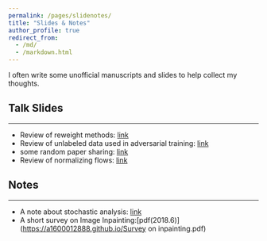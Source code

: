 ```yaml
---
permalink: /pages/slidenotes/
title: "Slides & Notes"
author_profile: true
redirect_from: 
  - /md/
  - /markdown.html
---
```


I often write some unofficial manuscripts and slides to help collect my thoughts. 

## Talk Slides
----
* Review of reweight methods: [link](https://github.com/zdhNarsil/zdhNarsil.github.io/raw/master/files/Reweight_slides.pdf)
* Review of unlabeled data used in adversarial training:  [link](https://github.com/zdhNarsil/zdhNarsil.github.io/raw/master/files/unlabeladvtrain.pdf)
* some random paper sharing: [link](https://github.com/zdhNarsil/zdhNarsil.github.io/raw/master/files/paper_sharing_slides_for_yunjin_s_seminar.pdf)
* Review of normalizing flows: [link](https://github.com/zdhNarsil/zdhNarsil.github.io/raw/master/files/Normalizing%20Flows.pptx)



## Notes
----
* A note about stochastic analysis: [link]()
* A short survey on Image Inpainting:[pdf(2018.6)](https://a1600012888.github.io/Survey on inpainting.pdf)


